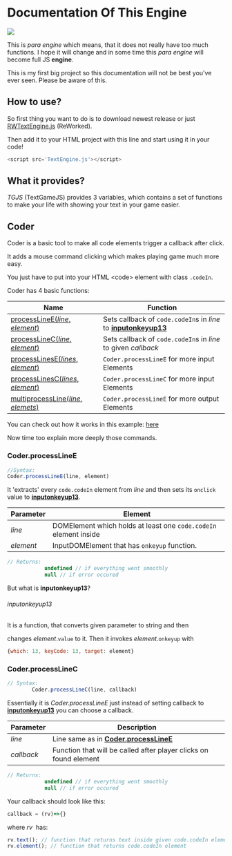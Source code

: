 Documentation Of This Engine
=============================
![](https://img.shields.io/badge/code--coverage-1%25-red.svg)

This is _para engine_ which means, that it does not really
have too much functions.
I hope it will change and in some time this _para engine_ will become full
JS **engine**.

This is my first big project so this documentation will not
be best you've ever seen.
Please be aware of this.

How to use?
-----------

So first thing you want to do is to download newest release or 
just [RWTextEngine.js](Engine-RW.js) (ReWorked).

Then add it to your HTML project with this line and start using it in your code!

```javascript
<script src='TextEngine.js'></script>
```

What it provides?
-----------------

*TGJS* (TextGameJS) provides 3 variables, which contains a set of functions to make your life with showing your text in your game easier.

## Coder

Coder is a basic tool to make all code elements trigger a callback after click.

It adds a mouse command clicking which makes playing game much more easy.

You just have to put into your HTML &lt;code&gt; element
with class `.codeIn`.

Coder has 4 basic functions:

|Name|Function|
|----|--------|
|[processLineE(*line*, *element*)](#coderprocesslinee)|Sets callback of `code.codeIn`s in *line* to [__inputonkeyup13__](#inputonkeyup13)|
|[processLineC(*line*, _element_)](#coderprocesslinec)|Sets callback of `code.codeIn`s in *line* to given *callback*|
|[processLinesE(*lines*, *element*)](#coderprocesslinese)|`Coder.processLineE` for more input Elements|
|[processLinesC(*lines*, *element*)](#coderprocesslinesc)|`Coder.processLineC` for more input Elements|
|[multiprocessLine(*line*, *elemets*)](#codermultiprocessLine)|`Coder.processLineE` for more output Elements|

You can check out how it works in this example: [here](Examples/RWCoder/CoderShow.html)


Now time too explain more deeply those commands.

### Coder.processLineE

```javascript
//Syntax:
Coder.processLineE(line, element)
```

It 'extracts' every `code.codeIn` element from *line*
and then sets its `onclick` value to [__inputonkeyup13__](#inputonkeyup13).

|Parameter|Element|
|--|--|
|*line*|DOMElement which holds at least one `code.codeIn` element inside|
|*element*|InputDOMElement that has `onkeyup` function.|

```javascript
// Returns: 
			undefined // if everything went smoothly
			null // if error occured
```

But what is __inputonkeyup13__?

###### inputonkeyup13

It is a function, that converts given parameter to string and then

changes *element*.`value` to it. Then it invokes *element*.`onkeyup` with 
```javascript
{which: 13, keyCode: 13, target: element}
```

### Coder.processLineC
```javascript
// Syntax:
		Coder.processLineC(line, callback)
```

Essentially it is _Coder.processLineE_ just instead of setting callback to __[inputonkeyup13](#inputonkeyup13)__ you can choose a callback.

|Parameter|Description|
|--|--|
|*line*|Line same as in **[Coder.processLineE](#coderprocesslinee)**|
|*callback*|Function that will be called after player clicks on found element |

```javascript
// Returns: 
			undefined // if everything went smoothly
			null // if error occured
```

Your callback should look like this:
```javascript
callback = (rv)=>{}
```
where *rv*&nbsp; has:
```javascript
rv.text(); // function that returns text inside given code.codeIn element
rv.element(); // function that returns code.codeIn element
```




